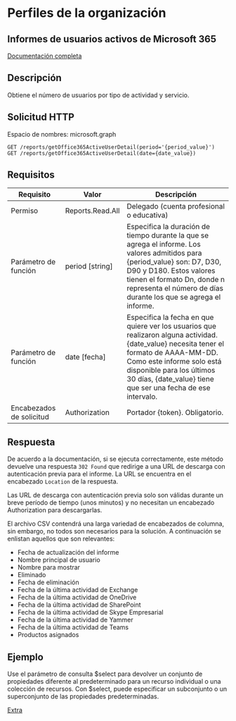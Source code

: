 # Perfiles de la organización 

## Informes de usuarios activos de Microsoft 365 
[Documentación completa](https://learn.microsoft.com/es-es/graph/api/reportroot-getoffice365activeuserdetail?view=graph-rest-1.0)
## Descripción

Obtiene el número de usuarios por tipo de actividad y servicio.

## Solicitud HTTP
Espacio de nombres: microsoft.graph

```
GET /reports/getOffice365ActiveUserDetail(period='{period_value}')
GET /reports/getOffice365ActiveUserDetail(date={date_value})
```
## Requisitos

| Requisito  | Valor | Descripción |
| -----------| ----- | ----------- |
| Permiso |  Reports.Read.All | Delegado (cuenta profesional o educativa) |
| Parámetro de función  | period [string]   |  Especifica la duración de tiempo durante la que se agrega el informe. Los valores admitidos para {period_value} son: D7, D30, D90 y D180. Estos valores tienen el formato Dn, donde n representa el número de días durante los que se agrega el informe.   |
| Parámetro de función | date [fecha] | Especifica la fecha en que quiere ver los usuarios que realizaron alguna actividad. {date_value} necesita tener el formato de AAAA-MM-DD. Como este informe solo está disponible para los últimos 30 días, {date_value} tiene que ser una fecha de ese intervalo. |
| Encabezados de solicitud | Authorization | Portador {token}. Obligatorio. | 
	
## Respuesta

De acuerdo a la documentación, si se ejecuta correctamente, este método devuelve una respuesta `302 Found` que redirige a una URL de descarga con autenticación previa para el informe. La URL se encuentra en el encabezado `Location` de la respuesta.

Las URL de descarga con autenticación previa solo son válidas durante un breve período de tiempo (unos minutos) y no necesitan un encabezado Authorization para descargarlas.

El archivo CSV contendrá una larga variedad de encabezados de columna, sin embargo, no todos son necesarios para la solución. A continuación se enlistan aquellos que son relevantes: 

+ Fecha de actualización del informe
+ Nombre principal de usuario
+ Nombre para mostrar
+ Eliminado
+ Fecha de eliminación
+ Fecha de la última actividad de Exchange
+ Fecha de la última actividad de OneDrive
+ Fecha de la última actividad de SharePoint
+ Fecha de la última actividad de Skype Empresarial
+ Fecha de la última actividad de Yammer
+ Fecha de la última actividad de Teams
+ Productos asignados

## Ejemplo 

Use el parámetro de consulta $select para devolver un conjunto de propiedades diferente al predeterminado para un recurso individual o una colección de recursos. Con $select, puede especificar un subconjunto o un superconjunto de las propiedades predeterminadas.


[Extra](https://learn.microsoft.com/es-es/graph/api/calendar-getschedule?view=graph-rest-1.0&tabs=http)
